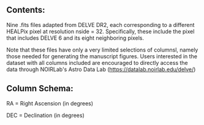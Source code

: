 ## Contents:

Nine .fits files adapted from DELVE DR2, each corresponding to a different HEALPix pixel at resolution nside = 32. Specifically, these include the pixel that includes DELVE 6 and its eight neighboring pixels.

Note that these files have only a very limited selections of columnsl, namely those needed for generating the manuscript figures.
Users interested in the dataset with all columns included are encouraged to directly access the data through NOIRLab's Astro Data Lab (https://datalab.noirlab.edu/delve/)


## Column Schema: 

RA  = Right Ascension (in degrees)

DEC = Declination (in degrees)

